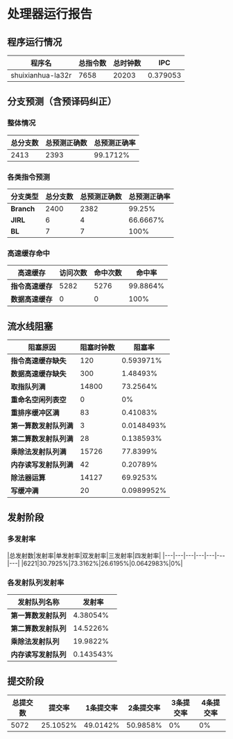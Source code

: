 # 处理器运行报告
## 程序运行情况
|程序名|总指令数|总时钟数|IPC|
|---|---|---|---|
|shuixianhua-la32r|7658|20203|0.379053|

## 分支预测（含预译码纠正）
### 整体情况
|总分支数|总预测正确数|总预测正确率|
|---|---|---|
|2413|2393|99.1712%|

### 各类指令预测
|分支类型|总分支数|总预测正确数|总预测正确率|
|---|---|---|---|
|**Branch**| 2400 | 2382 | 99.25%|
|**JIRL**| 6 | 4 | 66.6667%|
|**BL**| 7 | 7 | 100%|

### 高速缓存命中
|高速缓存|访问次数|命中次数|命中率|
|---|---|---|---|
|**指令高速缓存**| 5282 | 5276 | 99.8864%|
|**数据高速缓存**| 0 | 0 | 100%|
## 流水线阻塞
|阻塞原因|阻塞时钟数|阻塞率|
|---|---|---|
|**指令高速缓存缺失**| 120 | 0.593971%|
|**数据高速缓存缺失**| 300 | 1.48493%|
|**取指队列满**| 14800 | 73.2564%|
|**重命名空闲列表空**|0 | 0%|
|**重排序缓冲区满**|83 | 0.41083%|
|**第一算数发射队列满**|3 | 0.0148493%|
|**第二算数发射队列满**|28 | 0.138593%|
|**乘除法发射队列满**|15726 | 77.8399%|
|**内存读写发射队列满**|42 | 0.20789%|
|**除法器运算**|14127 | 69.9253%|
|**写缓冲满**|20 | 0.0989952%|

## 发射阶段
### 多发射率
|总发射数|发射率|单发射率|双发射率|三发射率|四发射率|
|---|---|---|---|---|---|---|
|6221|30.7925%|73.3162%|26.6195%|0.0642983%|0%|

### 各发射队列发射率
|发射队列名称|发射率|
|---|---|
|**第一算数发射队列**|4.38054%|
|**第二算数发射队列**|14.5226%|
|**乘除法发射队列**|19.9822%|
|**内存读写发射队列**|0.143543%|

## 提交阶段
|总提交数|提交率|1条提交率|2条提交率|3条提交率|4条提交率|
|---|---|---|---|---|---|
|5072|25.1052%|49.0142%|50.9858%|0%|0%|
